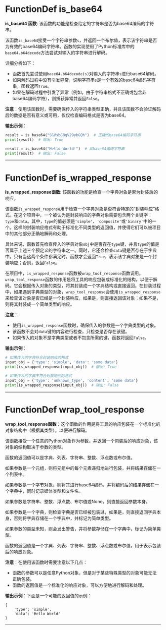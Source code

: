 # FunctionDef is_base64
**is_base64 函数**: 该函数的功能是检查给定的字符串是否为base64编码的字符串。

该函数`is_base64`接受一个字符串参数`s`，并返回一个布尔值，表示该字符串是否为有效的base64编码字符串。函数的实现使用了Python标准库中的`base64.b64decode`方法尝试对输入的字符串进行解码。

详细分析如下：

- 函数首先尝试使用`base64.b64decode(s)`对输入的字符串`s`进行base64解码。
- 如果解码过程中没有引发异常，说明字符串`s`是一个有效的base64编码字符串，函数返回`True`。
- 如果在解码过程中引发了异常（例如，由于字符串格式不正确或包含非base64编码字符），则捕获异常并返回`False`。

**注意**：使用该函数时，需要确保传入的字符串类型正确，并且该函数不会验证解码后的数据是否有意义或可用，仅仅检查编码格式是否为base64。

**输出示例**：
```python
result = is_base64("SGVsbG8gV29ybGQh")  # 正确的base64编码字符串
print(result)  # 输出: True

result = is_base64("Hello World!")  # 非base64编码字符串
print(result)  # 输出: False
```
***
# FunctionDef is_wrapped_response
**is_wrapped_response函数**: 该函数的功能是检查一个字典对象是否为封装后的响应。

该函数`is_wrapped_response`用于检查一个字典对象是否符合特定的“封装响应”格式。在这个项目中，一个被认为是封装响应的字典对象需要包含两个关键字：`type`和`data`。其中，`type`的值必须是`'simple'`、`'composite'`或`'binary'`中的一个。这样的封装响应格式有助于标准化不同类型的返回值，并使得它们可以被项目中的其他部分正确地解码和处理。

具体来说，函数首先检查传入的字典对象`obj`中是否存在`type`键，并且`type`的值是否属于上述三个预定义的字符串之一。同时，它还会检查`data`键是否存在于字典中。只有当这两个条件都满足时，函数才会返回`True`，表示该字典对象是一个封装响应；否则，返回`False`。

在项目中，`is_wrapped_response`函数被`wrap_tool_response`函数调用。`wrap_tool_response`函数的作用是将工具的响应包装成标准化的结构，以便于解码。它会根据传入对象的类型，将其封装成一个字典结构或直接返回。在封装过程中，如果遇到字典类型的对象，`wrap_tool_response`会使用`is_wrapped_response`来检查该对象是否已经是一个封装响应，如果是，则直接返回该对象；如果不是，则将其封装成一个简单类型的响应。

**注意**：
- 使用`is_wrapped_response`函数时，确保传入的参数是一个字典类型的对象。
- 该函数不会对`data`键的内容进行检查，只检查是否存在该键。
- 如果传入的对象不是字典类型或者不包含所需的键，函数将返回`False`。

**输出示例**：
```python
# 如果传入的字典符合封装响应的格式
input_obj = {'type': 'simple', 'data': 'some data'}
print(is_wrapped_response(input_obj))  # 输出: True

# 如果传入的字典不符合封装响应的格式
input_obj = {'type': 'unknown_type', 'content': 'some data'}
print(is_wrapped_response(input_obj))  # 输出: False
```
***
# FunctionDef wrap_tool_response
**wrap_tool_response函数**：这个函数的作用是将工具的响应包装在一个标准化的对象结构中（根据其类型），以便进行解码。

该函数接受一个任意的Python对象作为参数，并返回一个包装后的响应对象，该对象的结构取决于参数的类型。

函数的返回值可以是字典、列表、字符串、整数、浮点数或布尔值。

如果参数是一个元组，则将元组中的每个元素递归地进行包装，并将结果存储在一个列表中。

如果参数是一个字节对象，则将其进行base64编码，并将编码后的结果存储在一个字典中，同时记录媒体类型和文件名。

如果参数是字符串、整数、浮点数、布尔值或None，则直接返回参数本身。

如果参数是一个字典，则检查字典是否已经被包装过，如果是，则直接返回字典本身，否则将字典存储在一个字典中，并标记为简单类型。

如果参数的类型未知，则会发出警告，并将参数存储在一个字典中，标记为简单类型。

函数的返回值是一个字典、列表、字符串、整数、浮点数或布尔值，用于表示包装后的响应对象。

**注意**：在使用该函数时需要注意以下几点：
- 函数的参数可以是任意Python对象，但是对于某些特殊类型的对象可能无法正确包装。
- 函数的返回值是一个标准化的响应对象，可以方便地进行解码和处理。

**输出示例**：下面是一个可能的返回值的示例：
```
{
    'type': 'simple',
    'data': 'Hello World'
}
```
***
